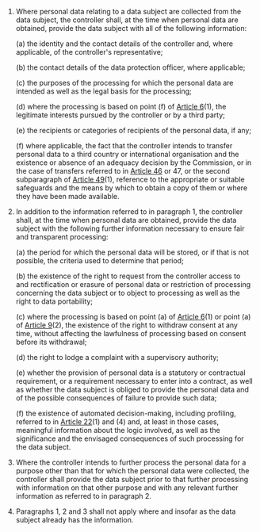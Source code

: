 1. Where personal data relating to a data subject are collected from the data subject, the controller shall, at the time when personal data are obtained, provide the data subject with all of the following information:

    (a) the identity and the contact details of the controller and, where applicable, of the controller's representative;

    (b) the contact details of the data protection officer, where applicable;

    &#40;c) the purposes of the processing for which the personal data are intended as well as the legal basis for the processing;

    (d) where the processing is based on point (f) of [Article 6](/gdpr/articles/6-lawfulness-of-processing/)(1), the legitimate interests pursued by the controller or by a third party;

    (e) the recipients or categories of recipients of the personal data, if any;

    (f) where applicable, the fact that the controller intends to transfer personal data to a third country or international organisation and the existence or absence of an adequacy decision by the Commission, or in the case of transfers referred to in [Article 46](/gdpr/articles/46-transfers-safeguards/) or 47, or the second subparagraph of [Article 49](/gdpr/articles/49-derogations-for-situations/)(1), reference to the appropriate or suitable safeguards and the means by which to obtain a copy of them or where they have been made available.

2. In addition to the information referred to in paragraph 1, the controller shall, at the time when personal data are obtained, provide the data subject with the following further information necessary to ensure fair and transparent processing:

    (a) the period for which the personal data will be stored, or if that is not possible, the criteria used to determine that period;

    (b) the existence of the right to request from the controller access to and rectification or erasure of personal data or restriction of processing concerning the data subject or to object to processing as well as the right to data portability;

    &#40;c) where the processing is based on point (a) of [Article 6](/gdpr/articles/6-lawfulness-of-processing/)(1) or point (a) of [Article 9](/gdpr/articles/9-processing-special-categories/)(2), the existence of the right to withdraw consent at any time, without affecting the lawfulness of processing based on consent before its withdrawal;

    (d) the right to lodge a complaint with a supervisory authority;

    (e) whether the provision of personal data is a statutory or contractual requirement, or a requirement necessary to enter into a contract, as well as whether the data subject is obliged to provide the personal data and of the possible consequences of failure to provide such data;

    (f) the existence of automated decision-making, including profiling, referred to in [Article 22](/gdpr/articles/22-automated-decision-making/)(1) and (4) and, at least in those cases, meaningful information about the logic involved, as well as the significance and the envisaged consequences of such processing for the data subject.

3. Where the controller intends to further process the personal data for a purpose other than that for which the personal data were collected, the controller shall provide the data subject prior to that further processing with information on that other purpose and with any relevant further information as referred to in paragraph 2.

4. Paragraphs 1, 2 and 3 shall not apply where and insofar as the data subject already has the information.
